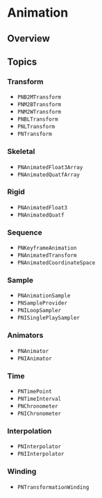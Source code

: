 # Animation

<!--summary-->

## Overview

<!--overview-->

## Topics

### Transform
- ``PNB2MTransform``
- ``PNM2BTransform``
- ``PNM2WTransform``
- ``PNBLTransform``
- ``PNLTransform``
- ``PNTransform``

### Skeletal
- ``PNAnimatedFloat3Array``
- ``PNAnimatedQuatfArray``

### Rigid
- ``PNAnimatedFloat3``
- ``PNAnimatedQuatf``

### Sequence
- ``PNKeyframeAnimation``
- ``PNAnimatedTransform``
- ``PNAnimatedCoordinateSpace``

### Sample
- ``PNAnimationSample``
- ``PNSampleProvider``
- ``PNILoopSampler``
- ``PNISinglePlaySampler``

### Animators
- ``PNAnimator``
- ``PNIAnimator``

### Time
- ``PNTimePoint``
- ``PNTimeInterval``
- ``PNChronometer``
- ``PNIChronometer``

### Interpolation
- ``PNInterpolator``
- ``PNIInterpolator``

### Winding
- ``PNTransformationWinding``
